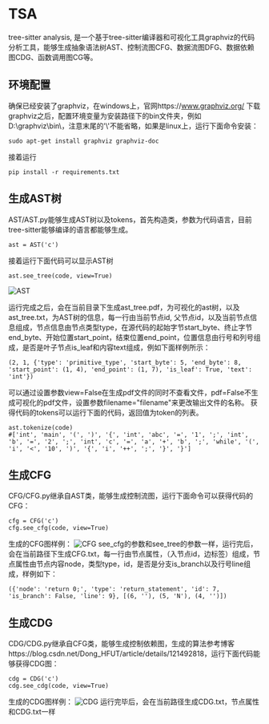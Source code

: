 # TSA
tree-sitter analysis, 是一个基于tree-sitter编译器和可视化工具graphviz的代码分析工具，能够生成抽象语法树AST、控制流图CFG、数据流图DFG、数据依赖图CDG、函数调用图CG等。

## 环境配置
确保已经安装了graphviz，在windows上，官网https://www.graphviz.org/ 下载graphviz之后，配置环境变量为安装路径下的bin文件夹，例如D:\graphviz\bin\，注意末尾的'\\'不能省略，如果是linux上，运行下面命令安装：
```
sudo apt-get install graphviz graphviz-doc
```
接着运行
```
pip install -r requirements.txt
```

## 生成AST树
AST/AST.py能够生成AST树以及tokens，首先构造类，参数为代码语言，目前tree-sitter能够编译的语言都能够生成。
```
ast = AST('c')
```
接着运行下面代码可以显示AST树
```
ast.see_tree(code, view=True)
```
![AST](https://github.com/rebibabo/TSA/assets/80667434/6d1aae84-3c46-4978-844e-6006e8623718)

运行完成之后，会在当前目录下生成ast_tree.pdf，为可视化的ast树，以及ast_tree.txt，为AST树的信息，每一行由当前节点id, 父节点id，以及当前节点信息组成，节点信息由节点类型type，在源代码的起始字节start_byte、终止字节end_byte、开始位置start_point，结束位置end_point，位置信息由行号和列号组成，是否是叶子节点is_leaf和内容text组成，例如下面样例所示：
```
(2, 1, {'type': 'primitive_type', 'start_byte': 5, 'end_byte': 8, 'start_point': (1, 4), 'end_point': (1, 7), 'is_leaf': True, 'text': 'int'})
```
可以通过设置参数view=False在生成pdf文件的同时不查看文件，pdf=False不生成可视化的pdf文件，设置参数filename="filename"来更改输出文件的名称。
获得代码的tokens可以运行下面的代码，返回值为token的列表。
```
ast.tokenize(code)
#['int', 'main', '(', ')', '{', 'int', 'abc', '=', '1', ';', 'int', 'b', '=', '2', ';', 'int', 'c', '=', 'a', '+', 'b', ';', 'while', '(', 'i', '<', '10', ')', '{', 'i', '++', ';', '}', '}']
```

## 生成CFG
CFG/CFG.py继承自AST类，能够生成控制流图，运行下面命令可以获得代码的CFG：
```
cfg = CFG('c')
cfg.see_cfg(code, view=True)
```
生成的CFG图样例：
![CFG](https://github.com/rebibabo/TSA/assets/80667434/d1c05e69-f1e0-4b59-82c4-1073cbaaf913)
see_cfg的参数和see_tree的参数一样，运行完后，会在当前路径下生成CFG.txt，每一行由节点属性，（入节点id，边标签）组成，节点属性由节点内容node，类型type，id，是否是分支is_branch以及行号line组成，样例如下：
```
({'node': 'return 0;', 'type': 'return_statement', 'id': 7, 'is_branch': False, 'line': 9}, [(6, ''), (5, 'N'), (4, '')])
```

## 生成CDG
CDG/CDG.py继承自CFG类，能够生成控制依赖图，生成的算法参考博客https://blog.csdn.net/Dong_HFUT/article/details/121492818，运行下面代码能够获得CDG图：
```
cdg = CDG('c')
cdg.see_cdg(code, view=True)
```
生成的CDG图样例：
![CDG](https://github.com/rebibabo/TSA/assets/80667434/cafe9bed-d65c-4d3d-b948-b8829983258a)
运行完毕后，会在当前路径生成CDG.txt，节点属性和CDG.txt一样

